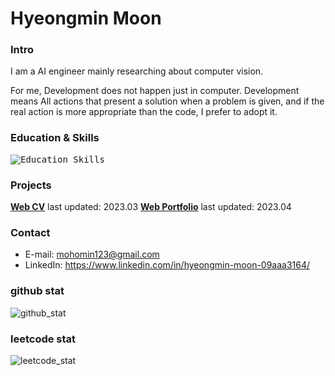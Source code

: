 # Hyeongmin Moon

### Intro
I am a AI engineer mainly researching about computer vision.

For me, Development does not happen just in computer. Development means All actions that present a solution when a problem is given, and if the real action is more appropriate than the code, I prefer to adopt it.

### Education & Skills
<kbd>![Education_Skills](https://user-images.githubusercontent.com/32811724/206066611-3231bdd2-fa7c-4699-86c7-8f07c185af70.png)</kbd>

### Projects
**[Web CV](https://mohomin.notion.site/mohomin/d0b18c9ace81452c97fe4c3ab0a8037d)** last updated: 2023.03
**[Web Portfolio](https://mohomin.notion.site/mohomin/4fcf2f8f5ebd46bdb7724ab16d1afada)** last updated: 2023.04

### Contact
* E-mail: mohomin123@gmail.com
* LinkedIn: https://www.linkedin.com/in/hyeongmin-moon-09aaa3164/

### github stat
![github_stat](https://github-readme-stats.vercel.app/api?username=HyeongminMoon&show_icons=true&theme=gruvbox)

### leetcode stat
![leetcode_stat](https://leetcard.jacoblin.cool/HyeongminMoon?ext=activity)
